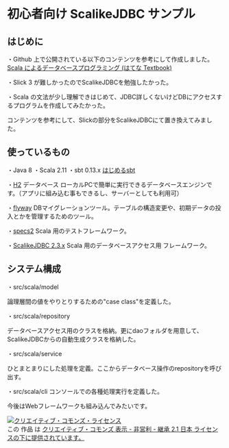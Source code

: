 # 初心者向け ScalikeJDBC サンプル

## はじめに
・Github 上で公開されている以下のコンテンツを参考にして作成しました。
 [Scala によるデータベースプログラミング (はてな Textbook)](https://github.com/hatena/Hatena-Textbook/blob/master/database-programming-scala.md)

・Slick 3 が難しかったのでScalikeJDBCを勉強したかった。

・Scala の文法が少し理解できはじめて、JDBC詳しくないけどDBにアクセスするプログラムを作成してみたかった。

コンテンツを参考にして、Slickの部分をScalikeJDBCにて置き換えてみました。

## 使っているもの

・Java 8
・Scala 2.11
・sbt 0.13.x
 [はじめるsbt](http://www.scala-sbt.org/0.13/docs/ja/)

・[H2](http://www.h2database.com/html/main.html) データベース
 ローカルPCで簡単に実行できるデータベースエンジンです。（アプリに組み込む事もできるし、サーバーとしても利用可）

・[flyway](https://flywaydb.org/)
 DBマイグレーションツール。テーブルの構造変更や、初期データの投入とかを管理するためのツール。

・[specs2](https://etorreborre.github.io/specs2/)
 Scala 用のテストフレームワーク。

・[ScalikeJDBC 2.3.x](http://scalikejdbc.org/)
 Scala 用のデータベースアクセス用 フレームワーク。

## システム構成
・src/scala/model

 論理層間の値をやりとりするための"case class"を定義した。

・src/scala/repository

 データベースアクセス用のクラスを格納。更にdaoフォルダを用意して、ScalikeJDBCからの自動生成クラスを格納した。

・src/scala/service

 ひとまとまりにした処理を定義。ここからデータベース操作のrepositoryを呼び出す。

・src/scala/cli
コンソールでの各種処理実行を定義した。

今後はWebフレームワークも組み込んでみたいです。




<a rel="license" href="http://creativecommons.org/licenses/by-nc-sa/2.1/jp/"><img alt="クリエイティブ・コモンズ・ライセンス" style="border-width:0" src="http://i.creativecommons.org/l/by-nc-sa/2.1/jp/88x31.png" /></a><br />この 作品 は <a rel="license" href="http://creativecommons.org/licenses/by-nc-sa/2.1/jp/">クリエイティブ・コモンズ 表示 - 非営利 - 継承 2.1 日本 ライセンスの下に提供されています。</a>



